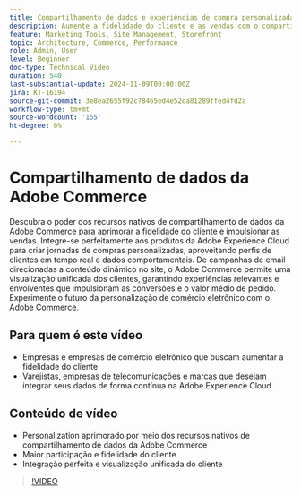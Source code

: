 ```yaml
---
title: Compartilhamento de dados e experiências de compra personalizadas
description: Aumente a fidelidade do cliente e as vendas com o compartilhamento de dados nativo da Adobe Commerce, permitindo experiências de compra personalizadas e integração de dados contínua.
feature: Marketing Tools, Site Management, Storefront
topic: Architecture, Commerce, Performance
role: Admin, User
level: Beginner
doc-type: Technical Video
duration: 540
last-substantial-update: 2024-11-09T00:00:00Z
jira: KT-16194
source-git-commit: 3e8ea2655f92c78465ed4e52ca81289ffed4fd2a
workflow-type: tm+mt
source-wordcount: '155'
ht-degree: 0%

---
```



# Compartilhamento de dados da Adobe Commerce

Descubra o poder dos recursos nativos de compartilhamento de dados da Adobe Commerce para aprimorar a fidelidade do cliente e impulsionar as vendas.
Integre-se perfeitamente aos produtos da Adobe Experience Cloud para criar jornadas de compras personalizadas, aproveitando perfis de clientes em tempo real e dados comportamentais. De campanhas de email direcionadas a conteúdo dinâmico no site, o Adobe Commerce permite uma visualização unificada dos clientes, garantindo experiências relevantes e envolventes que impulsionam as conversões e o valor médio de pedido. Experimente o futuro da personalização de comércio eletrônico com o Adobe Commerce.

## Para quem é este vídeo

- Empresas e empresas de comércio eletrônico que buscam aumentar a fidelidade do cliente
- Varejistas, empresas de telecomunicações e marcas que desejam integrar seus dados de forma contínua na Adobe Experience Cloud

## Conteúdo de vídeo

- Personalization aprimorado por meio dos recursos nativos de compartilhamento de dados da Adobe Commerce
- Maior participação e fidelidade do cliente
- Integração perfeita e visualização unificada do cliente

>[!VIDEO](https://video.tv.adobe.com/v/3433568?learn=on)